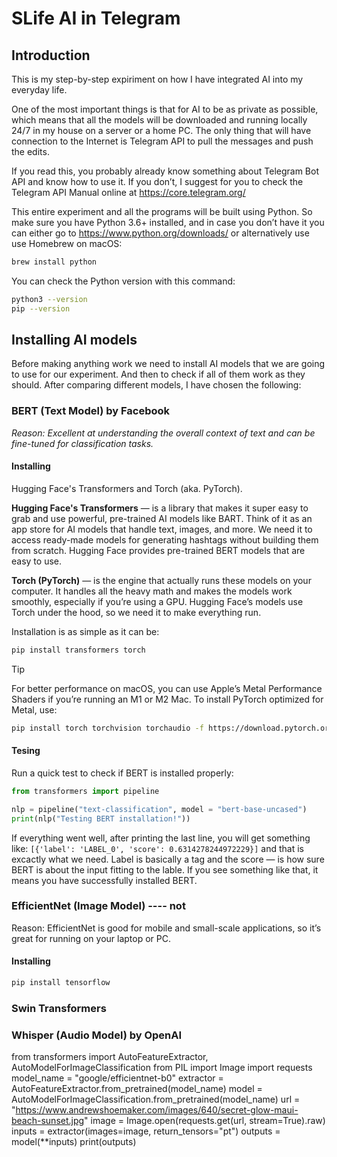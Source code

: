 # SLife AI in Telegram

## Introduction
This is my step-by-step expiriment on how I have integrated AI into my everyday life.

One of the most important things is that for AI to be as private as possible, which means that all the models will be downloaded and running locally 24/7 in my house on a server or a home PC. The only thing that will have connection to the Internet is Telegram API to pull the messages and push the edits.

If you read this, you probably already know something about Telegram Bot API and know how to use it. If you don’t, I suggest for you to check the Telegram API Manual online at https://core.telegram.org/

This entire experiment and all the programs will be built using Python. So make sure you have Python 3.6+ installed, and in case you don’t have it you can either go to https://www.python.org/downloads/ or alternatively use use Homebrew on macOS:
```bash
brew install python
```

You can check the Python version with this command:
```bash
python3 --version
pip --version
```

## Installing AI models
Before making anything work we need to install AI models that we are going to use for our experiment. And then to check if all of them work as they should. After comparing different models, I have chosen the following:

### BERT (Text Model) by Facebook
*Reason: Excellent at understanding the overall context of text and can be fine-tuned for classification tasks.*

#### Installing
Hugging Face's Transformers and Torch (aka. PyTorch).

**Hugging Face's Transformers** — is a library that makes it super easy to grab and use powerful, pre-trained AI models like BART. Think of it as an app store for AI models that handle text, images, and more. We need it to access ready-made models for generating hashtags without building them from scratch. Hugging Face provides pre-trained BERT models that are easy to use.

**Torch (PyTorch)** — is the engine that actually runs these models on your computer. It handles all the heavy math and makes the models work smoothly, especially if you’re using a GPU. Hugging Face’s models use Torch under the hood, so we need it to make everything run.

Installation is as simple as it can be:
```bash
pip install transformers torch
```

> [!Tip]
> For better performance on macOS, you can use Apple’s Metal Performance Shaders if you’re running an M1 or M2 Mac. To install PyTorch optimized for Metal, use:
> ```bash
> pip install torch torchvision torchaudio -f https://download.pytorch.org/whl/metal.html
> ```

#### Tesing
Run a quick test to check if BERT is installed properly:
```python
from transformers import pipeline

nlp = pipeline("text-classification", model = "bert-base-uncased")
print(nlp("Testing BERT installation!"))
```

If everything went well, after printing the last line, you will get something like:
```[{'label': 'LABEL_0', 'score': 0.6314278244972229}]``` and that is excactly what we need. Label is basically a tag and the score — is how sure BERT is about the input fitting to the lable. If you see something like that, it means you have successfully installed BERT. 

### EfficientNet (Image Model) ---- not
Reason: EfficientNet is good for mobile and small-scale applications, so it’s great for running on your laptop or PC.

#### Installing
```bash
pip install tensorflow
```

### Swin Transformers

### Whisper (Audio Model) by OpenAI


from transformers import AutoFeatureExtractor, AutoModelForImageClassification
from PIL import Image
import requests
model_name = "google/efficientnet-b0"
extractor = AutoFeatureExtractor.from_pretrained(model_name)
model = AutoModelForImageClassification.from_pretrained(model_name)
url = "https://www.andrewshoemaker.com/images/640/secret-glow-maui-beach-sunset.jpg"
image = Image.open(requests.get(url, stream=True).raw)
inputs = extractor(images=image, return_tensors="pt")
outputs = model(**inputs)
print(outputs)